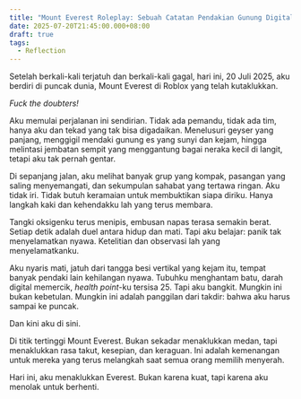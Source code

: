 ```yaml
---
title: "Mount Everest Roleplay: Sebuah Catatan Pendakian Gunung Digital"
date: 2025-07-20T21:45:00.000+08:00
draft: true
tags:
  - Reflection
---
```

Setelah berkali-kali terjatuh dan berkali-kali gagal, hari ini, 20 Juli 2025, aku berdiri di puncak dunia, Mount Everest di Roblox yang telah kutaklukkan. 

*Fuck the doubters!*

Aku memulai perjalanan ini sendirian. Tidak ada pemandu, tidak ada tim, hanya aku dan tekad yang tak bisa digadaikan. Menelusuri geyser yang panjang, menggigil mendaki gunung es yang sunyi dan kejam, hingga melintasi jembatan sempit yang menggantung bagai neraka kecil di langit, tetapi aku tak pernah gentar.

Di sepanjang jalan, aku melihat banyak grup yang kompak, pasangan yang saling menyemangati, dan sekumpulan sahabat yang tertawa ringan. Aku tidak iri. Tidak butuh keramaian untuk membuktikan siapa diriku. Hanya langkah kaki dan kehendakku lah yang terus membara.

Tangki oksigenku terus menipis, embusan napas terasa semakin berat. Setiap detik adalah duel antara hidup dan mati. Tapi aku belajar: panik tak menyelamatkan nyawa. Ketelitian dan observasi lah yang menyelamatkanku.

Aku nyaris mati, jatuh dari tangga besi vertikal yang kejam itu, tempat banyak pendaki lain kehilangan nyawa. Tubuhku menghantam batu, darah digital memercik, *health point*-ku tersisa 25. Tapi aku bangkit. Mungkin ini bukan kebetulan. Mungkin ini adalah panggilan dari takdir: bahwa aku harus sampai ke puncak.

Dan kini aku di sini.

Di titik tertinggi Mount Everest. Bukan sekadar menaklukkan medan, tapi menaklukkan rasa takut, kesepian, dan keraguan. Ini adalah kemenangan untuk mereka yang terus melangkah saat semua orang memilih menyerah.

Hari ini, aku menaklukkan Everest. Bukan karena kuat, tapi karena aku menolak untuk berhenti.
